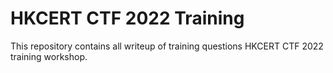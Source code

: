 # HKCERT CTF 2022 Training

This repository contains all writeup of training questions HKCERT CTF 2022 training workshop.

